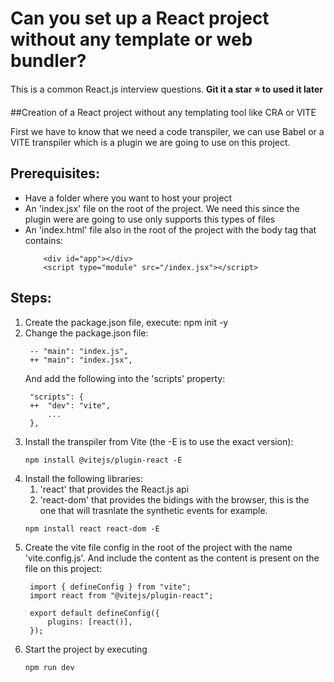 # Can you set up a React project without any template or web bundler?

This is a common React.js interview questions.
**Git it a star ⭐ to used it later**

##Creation of a React project without any templating tool like CRA or VITE

First we have to know that we need a code transpiler, we can use Babel or a VITE transpiler which is a plugin we are going to use on this project.

## Prerequisites:
- Have a folder where you want to host your project
- An 'index.jsx' file on the root of the project. We need this since the plugin were are going to use only supports this types of files
- An 'index.html' file also in the root of the project with the body tag that contains: 
    ```
        <div id="app"></div>
        <script type="module" src="/index.jsx"></script>
    ```
## Steps:
1. Create the package.json file, execute: npm init -y
2. Change the package.json file:
   ```
    -- "main": "index.js",
    ++ "main": "index.jsx",
   ```
   And add the following into the 'scripts' property:
   ```
    "scripts": {
    ++  "dev": "vite",
        ...
    },
   ```   
3. Install the transpiler from Vite (the -E is to use the exact version): 
   ```
   npm install @vitejs/plugin-react -E
   ```
4. Install the following libraries:
   1. 'react' that provides the React.js api
   2. 'react-dom' that provides the bidings with the browser, this is the one that will trasnlate the synthetic events for example.
   ```
   npm install react react-dom -E
   ```
5. Create the vite file config in the root of the project with the name 'vite.config.js'. And include the content as the content is present on the file on this project:
   ```
    import { defineConfig } from "vite";
    import react from "@vitejs/plugin-react";

    export default defineConfig({
        plugins: [react()],
    });
   ```
6. Start the project by executing
   ```
   npm run dev
   ```
